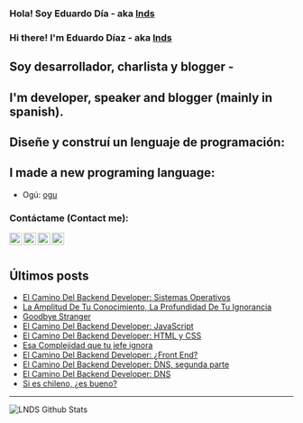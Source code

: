 
### Hola! Soy Eduardo Día - aka [lnds][website]

### Hi there! I'm Eduardo Díaz - aka [lnds][website] 

## Soy desarrollador, charlista y blogger -

## I'm developer, speaker and blogger (mainly in spanish).

## Diseñe y construí un lenguaje de programación:

## I made a new programing language:

- Ogú: [ogu]

### Contáctame (Contact me):

[<img align="left" alt="lnds | Twitter" width="22px" src="https://cdn.jsdelivr.net/npm/simple-icons@v3/icons/twitter.svg">][twitter]

[<img align="left" alt="ediaz | LinkedIn" width="22px" src="https://cdn.jsdelivr.net/npm/simple-icons@v3/icons/linkedin.svg">][linkedin]

[<img align="left" alt="ediaz | Facebook" width="22px" src="https://cdn.jsdelivr.net/npm/simple-icons@v3/icons/facebook.svg">][facebook]


[<img align="left" alt="lnds | Patreon" width="22px" src="https://cdn.jsdelivr.net/npm/simple-icons@v3/icons/ko-fi.svg">][kofi]
<br>
<br>

## Últimos posts

<!-- BLOG-POST-LIST:START -->
- [El Camino Del Backend Developer: Sistemas Operativos](https://www.programando.org/blog/2021/02/09/el-camino-del-backend-developer-sistemas-operativos/)
- [La Amplitud De Tu Conocimiento, La Profundidad De Tu Ignorancia](https://lnds.net/blog/lnds/2021/01/06/la-amplitud-de-tu-conocimiento-la-profundidad-de-tu-ignorancia/)
- [Goodbye Stranger](https://lnds.net/blog/lnds/2020/12/13/goodbye-stranger/)
- [El Camino Del Backend Developer: JavaScript](https://www.programando.org/blog/2020/12/12/el-camino-del-backend-developer-javascript/)
- [El Camino Del Backend Developer: HTML y CSS](https://www.programando.org/blog/2020/10/11/el-camino-del-backend-developer-html-y-css/)
- [Esa Complejidad que tu jefe ignora](https://lnds.net/blog/lnds/2020/10/04/esa-complejidad-que-tu-jefe-ignora/)
- [El Camino Del Backend Developer: ¿Front End?](https://www.programando.org/blog/2020/09/26/el-camino-del-backend-developer-front-end/)
- [El Camino Del Backend Developer: DNS, segunda parte](https://www.programando.org/blog/2020/09/06/el-camino-del-backend-developer-dns-segunda-parte/)
- [El Camino Del Backend Developer: DNS](https://www.programando.org/blog/2020/09/05/el-camino-del-backend-developer-dns/)
- [Si es chileno, ¿es bueno?](https://lnds.net/blog/lnds/2020/08/27/si-es-chileno-es-bueno/)
<!-- BLOG-POST-LIST:END -->


---

<img align="left" alt="LNDS  Github Stats" src="https://github-readme-stats.vercel.app/api?username=lnds&show_icons=true&hide_border=true" />


[website]: https://lnds.net/
[website]: https://programando.org/
[website]: https://akarru.com/
[twitter]: https://twitter.com/lnds
[linkedin]: https://www.linkedin.com/in/ediaz/
[facebook]: https://www.facebook.com/EduardoDiazCortes
[kofi]: https://ko-fi.com/lnds

[ogu]: https://github.com/ogu-lang